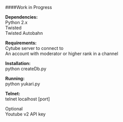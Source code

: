####Work in Progress

**Dependencies:**  
Python 2.x  
Twisted  
Twisted Autobahn

**Requirements:**  
Cytube server to connect to  
An account with moderator or higher rank in a channel

**Installation:**  
python createDb.py  

**Running:**  
python yukari.py  

**Telnet:**  
telnet localhost [port] 

Optional  
Youtube v2 API key
